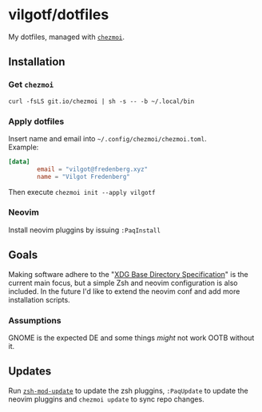 # vilgotf/dotfiles
My dotfiles, managed with [`chezmoi`][chezmoi].

## Installation
### Get `chezmoi`
`curl -fsLS git.io/chezmoi | sh -s -- -b ~/.local/bin`
### Apply dotfiles
Insert name and email into `~/.config/chezmoi/chezmoi.toml`.  
Example:
```toml
[data]
        email = "vilgot@fredenberg.xyz"
        name = "Vilgot Fredenberg"
```
Then execute `chezmoi init --apply vilgotf`

### Neovim
Install neovim pluggins by issuing `:PaqInstall`

## Goals
Making software adhere to the "[XDG Base Directory Specification][xdg-spec]" is the current main focus, but a simple Zsh and neovim configuration is also included.
In the future I'd like to extend the neovim conf and add more installation scripts.
### Assumptions
GNOME is the expected DE and some things *might* not work OOTB without it.

## Updates
Run [`zsh-mod-update`](https://github.com/vilgotf/dotfiles/blob/main/dot_local/bin/executable_zsh-mod-update) to update the zsh pluggins, `:PaqUpdate` to update the neovim pluggins and `chezmoi update` to sync repo changes.

[chezmoi]: https://github.com/twpayne/chezmoi
[xdg-spec]: https://specifications.freedesktop.org/basedir-spec/basedir-spec-latest.html
